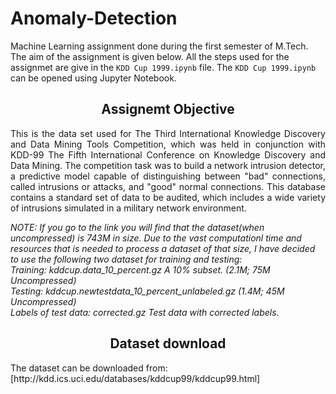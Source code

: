 # Anomaly-Detection
Machine Learning assignment done during the first semester of M.Tech. The aim of the assignment is given below. All the steps used for the assignmet are give in the `KDD Cup 1999.ipynb` file. The `KDD Cup 1999.ipynb` can be opened using Jupyter Notebook.

<h2><center> Assignemt Objective</center></h2>
<p style='text-align: justify;'>
This is the data set used for The Third International Knowledge Discovery and Data Mining Tools Competition, which was held in conjunction with KDD-99 The Fifth International Conference on Knowledge Discovery and Data Mining. The competition task was to build a network intrusion detector, a predictive model capable of distinguishing between "bad" connections, called intrusions or attacks, and "good" normal connections. This database contains a standard set of data to be audited, which includes a wide variety of intrusions simulated in a military network environment.<br>

<i>NOTE: If you go to the link you will find that the dataset(when uncompressed) is 743M in size. Due to the vast computationl time and resources that is needed to process a dataset of that size, I have decided to use the following two dataset for training and testing:</i><br>
<i>Training: kddcup.data_10_percent.gz A 10% subset. (2.1M; 75M Uncompressed) </i><br>
<i>Testing: kddcup.newtestdata_10_percent_unlabeled.gz (1.4M; 45M Uncompressed)</i><br>
<i>Labels of test data: corrected.gz Test data with corrected labels.</i><br>
</p>

<h2><center> Dataset download </center></h2>
The dataset can be downloaded from: [http://kdd.ics.uci.edu/databases/kddcup99/kddcup99.html]
